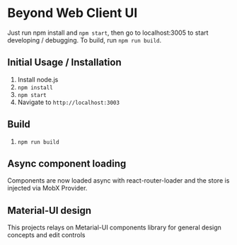 # Beyond Web Client UI

Just run npm install and `npm start`, then go to localhost:3005 to start developing / debugging.
To build, run `npm run build`.

## Initial Usage / Installation
1. Install node.js
2. `npm install`
3. `npm start`
4. Navigate to `http://localhost:3003`

## Build
1. `npm run build`

## Async component loading
Components are now loaded async with react-router-loader and the store is injected via MobX Provider.

## Material-UI design
This projects relays on Metarial-UI components library for general design concepts and edit controls
